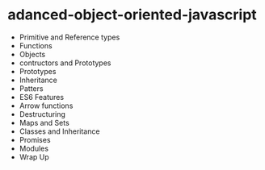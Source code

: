 # adanced-object-oriented-javascript

* Primitive and  Reference types
* Functions
* Objects
* contructors and Prototypes
* Prototypes
* Inheritance
* Patters
* ES6 Features
* Arrow functions
* Destructuring
* Maps and Sets
* Classes and Inheritance
* Promises
* Modules
* Wrap Up